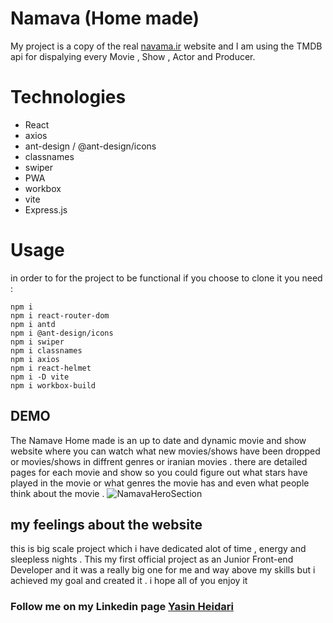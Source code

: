 # **Namava (Home made)**
My project is a copy of the real [navama.ir](https://www.namava.ir/home) website and I am using the TMDB api for dispalying every Movie , Show , Actor and Producer.

# Technologies
+ React 
+ axios
+ ant-design / @ant-design/icons
+ classnames
+ swiper
+ PWA 
+ workbox
+ vite
+ Express.js


# Usage 
in order to for the project to be functional if you choose to clone it you need :

```
npm i
npm i react-router-dom
npm i antd
npm i @ant-design/icons
npm i swiper
npm i classnames
npm i axios
npm i react-helmet
npm i -D vite
npm i workbox-build
```

 ## DEMO
 The Namave Home made is an up to date and dynamic movie and show website where you can watch what new movies/shows have been dropped or movies/shows in diffrent genres or iranian movies . there are detailed pages for each movie and show so you could figure out what stars have played in the movie or what genres the movie has and even what people think about the movie . 
 ![NamavaHeroSection](https://github.com/YasinHeidari/Namava-React/assets/146878495/7a025732-1a08-45be-b45c-dfb132e8ad01)


 ## my feelings about the website 
 this is big scale project which i have dedicated alot of time , energy and sleepless nights . This my first official project as an  Junior Front-end Developer and it was a really big one for me and way above my skills but i achieved my goal and created it . i hope all of you enjoy it 

 ### Follow me on my Linkedin page [Yasin Heidari](https://www.linkedin.com/in/yasin-heidari-797975230/)
